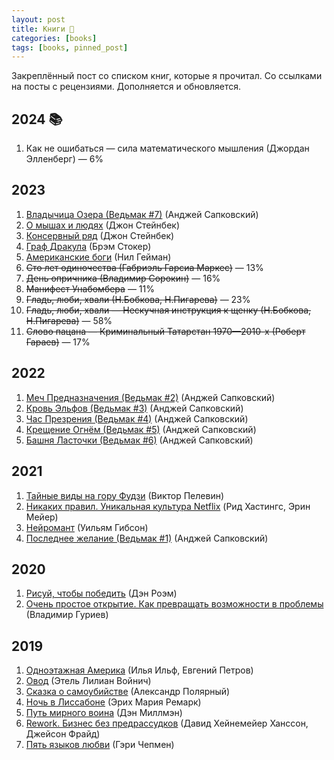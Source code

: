 ```yaml
---
layout: post
title: Книги 📌
categories: [books]
tags: [books, pinned_post]
---
```

Закреплённый пост со списком книг, которые я прочитал. Со ссылками на посты с рецензиями. Дополняется и обновляется.  

<!--more-->
## <span id="2024">2024</span> 📚 ##  

<ol>
  <li>Как не ошибаться — сила математического мышления (Джордан Элленберг) — 6%</li>
</ol>

## <span id="2023">2023</span>  ##  

<ol>
  <li><a href="https://www.goodreads.com/lv/book/show/4761126">Владычица Озера (Ведьмак #7)</a> (Анджей Сапковский)</li>
  <li><a href="https://www.goodreads.com/book/show/17213392">О мышах и людях</a> (Джон Стейнбек)</li>
  <li><a href="https://www.goodreads.com/book/show/17749333">Консервный ряд</a> (Джон Стейнбек)</li>
  <li><a href="https://www.goodreads.com/book/show/4246414">Граф Дракула</a> (Брэм Стокер)</li>
  <li><a href="https://www.goodreads.com/book/show/99150738">Американские боги</a> (Нил Гейман)</li>
  <li><s>Сто лет одиночества (Габриэль Гарсиа Маркес)</s> — 13%</li>
  <li><s>День опричника (Владимир Сорокин)</s> — 16%</li>
  <li><s>Манифест Унабомбера</s> — 11%</li>
  <li><s>Гладь, люби, хвали (Н.Бобкова, Н.Пигарева)</s> — 23%</li>
  <li><s>Гладь, люби, хвали — Нескучная инструкция к щенку (Н.Бобкова, Н.Пигарева)</s> — 58%</li>
  <li><s>Слово пацана — Криминальный Татарстан 1970—2010-х (Роберт Гараев)</s> — 17%</li>
</ol>


## <span id="2022">2022</span>  ##  

<ol>
  <li><a href="https://www.goodreads.com/book/show/6318281">Меч Предназначения (Ведьмак #2)</a> (Анджей Сапковский)</li>
  <li><a href="https://www.goodreads.com/book/show/6102342">Кровь Эльфов (Ведьмак #3)</a> (Анджей Сапковский)</li>
  <li><a href="https://www.goodreads.com/book/show/6102338">Час Презрения (Ведьмак #4)</a> (Анджей Сапковский)</li>
  <li><a href="https://www.goodreads.com/book/show/34322686">Крещение Огнём (Ведьмак #5)</a> (Анджей Сапковский)</li>
  <li><a href="https://www.goodreads.com/book/show/34993762">Башня Ласточки (Ведьмак #6)</a> (Анджей Сапковский)</li>
</ol>


## <span id="2021">2021</span>  ##  

<ol>
    <li><a href="https://www.goodreads.com/book/show/41957200">Тайные виды на гору Фудзи</a> (Виктор Пелевин)</li>
    <li><a href="https://www.goodreads.com/book/show/55893714-netflix">Никаких правил. Уникальная культура Netflix</a> (Рид Хастингс, Эрин Мейер)</li>
    <li><a href="https://www.goodreads.com/book/show/56829181">Нейромант</a> (Уильям Гибсон)</li>
    <li><a href="https://www.goodreads.com/book/show/22752385">Последнее желание (Ведьмак #1)</a> (Анджей Сапковский)</li>
</ol>

## <span id="2020">2020</span> ##  

<ol>
    <li><a href="https://www.goodreads.com/book/show/40203340">Рисуй, чтобы победить</a> (Дэн Роэм)</li>
    <li><a href="https://www.goodreads.com/book/show/42964526">Очень простое открытие. Как превращать возможности в проблемы</a> (Владимир Гуриев)</li>
</ol>

## <span id="2019">2019</span>  ##  

<ol>
    <li><a href="https://www.goodreads.com/book/show/15848163">Одноэтажная Америка</a> (Илья Ильф, Евгений Петров)</li>
    <li><a href="https://www.goodreads.com/book/show/7926420">Овод</a> (Этель Лилиан Войнич)</li>
    <li><a href="https://www.goodreads.com/book/show/29753179">Сказка о самоубийстве</a> (Александр Полярный)</li>
    <li><a href="https://www.goodreads.com/book/show/24659019">Ночь в Лиссабоне</a> (Эрих Мария Ремарк)</li>
    <li><a href="https://www.goodreads.com/book/show/27867286">Путь мирного воина</a> (Дэн Миллмэн)</li>
    <li><a href="https://www.goodreads.com/book/show/6732019-rework">Rework. Бизнес без предрассудков</a> (Давид Хейнемейер Ханссон, Джейсон Фрайд)</li>
    <li><a href="https://www.goodreads.com/book/show/567795.The_Five_Love_Languages">Пять языков любви</a> (Гэри Чепмен)</li>
</ol>



